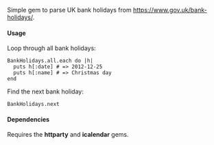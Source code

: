 Simple gem to parse UK bank holidays from https://www.gov.uk/bank-holidays/.

#### Usage

Loop through all bank holidays:

    BankHolidays.all.each do |h|
      puts h[:date] # => 2012-12-25
      puts h[:name] # => Christmas day
    end

Find the next bank holiday:

    BankHolidays.next
    
#### Dependencies

Requires the **httparty** and **icalendar** gems.